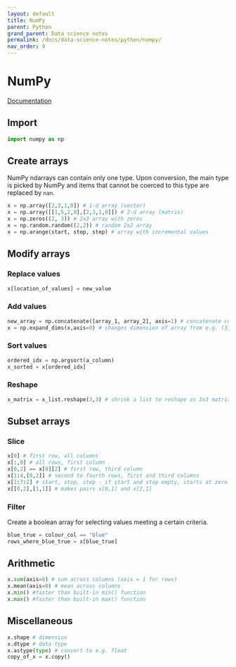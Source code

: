 ```yaml
---
layout: default
title: NumPy
parent: Python
grand_parent: Data science notes
permalink: /docs/data-science-notes/python/numpy/
nav_order: 9
---
```


# NumPy

[Documentation](https://docs.scipy.org/doc/numpy/user/basics.html)

## Import

```python
import numpy as np
```

## Create arrays

NumPy ndarrays can contain only one type. Upon conversion, the main type is picked by NumPy and items that cannot be coerced to this type are replaced by `nan`.

```python
x = np.array([2,3,1,0]) # 1-d array (vector)
x = np.array([[1,5,2,0],[2,3,1,0]]) # 2-d array (matrix)
x = np.zeros((2, 3)) # 2x3 array with zeros
x = np.random.random((2,2)) # random 2x2 array
x = np.arange(start, stop, step) # array with incremental values
```

## Modify arrays

### Replace values

```python
x[location_of_values] = new_value
```

### Add values

```python
new_array = np.concatenate([array_1, array_2], axis=1) # concatenate column to column, axis=0 for row to row
x = np.expand_dims(x,axis=0) # changes dimension of array from e.g. (3,) to (1,3) - or (3,1) if axis=1 - as same dimension is required for concatenation
```

### Sort values

```python
ordered_idx = np.argsort(a_column)
x_sorted = x[ordered_idx]
```

### Reshape

```python
x_matrix = x_list.reshape(3,3) # shrink a list to reshape as 3x3 matrix
```

## Subset arrays

### Slice

```python
x[0] # first row, all columns
x[:,0] # all rows, first column
x[0,2] == x[0][2] # first row, third column
x[1:4,[0,2]] # second to fourth rows, first and third columns
x[1:7:2] # start, stop, step - if start and stop empty, starts at zero and ends at end of array
x[[0,2],[1,1]] # makes pairs x[0,1] and x[2,1]
```

### Filter

Create a boolean array for selecting values meeting a certain criteria.

```python
blue_true = colour_col == "blue"
rows_where_blue_true = x[blue_true]
```

## Arithmetic

```python
x.sum(axis=0) # sum across columns (axis = 1 for rows)
x.mean(axis=0) # mean across columns
x.min() #faster than built-in min() function
x.max() #faster than built-in max() function
```

## Miscellaneous

```python
x.shape # dimension
x.dtype # data type
x.astype(type) # convert to e.g. float
copy_of_x = x.copy()
```







